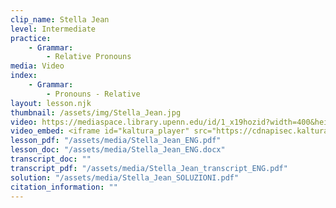 ```yaml
---
clip_name: Stella Jean
level: Intermediate
practice: 
    - Grammar: 
        - Relative Pronouns
media: Video
index: 
    - Grammar: 
        - Pronouns - Relative
layout: lesson.njk
thumbnail: /assets/img/Stella_Jean.jpg
video: https://mediaspace.library.upenn.edu/id/1_x19hozid?width=400&height=285&playerId=52628472
video_embed: <iframe id="kaltura_player" src="https://cdnapisec.kaltura.com/p/1147242/sp/114724200/embedIframeJs/uiconf_id/9757771/partner_id/1147242?iframeembed=true&playerId=kaltura_player&entry_id=1_x19hozid&flashvars[streamerType]=auto&amp;flashvars[localizationCode]=en&amp;flashvars[sideBarContainer.plugin]=true&amp;flashvars[sideBarContainer.position]=left&amp;flashvars[sideBarContainer.clickToClose]=true&amp;flashvars[chapters.plugin]=true&amp;flashvars[chapters.layout]=vertical&amp;flashvars[chapters.thumbnailRotator]=false&amp;flashvars[streamSelector.plugin]=true&amp;flashvars[EmbedPlayer.SpinnerTarget]=videoHolder&amp;flashvars[dualScreen.plugin]=true&amp;flashvars[Kaltura.addCrossoriginToIframe]=true&amp;&wid=1_lcyro86b" width="400" height="285" allowfullscreen webkitallowfullscreen mozAllowFullScreen allow="autoplay *; fullscreen *; encrypted-media *" sandbox="allow-downloads allow-forms allow-same-origin allow-scripts allow-top-navigation allow-pointer-lock allow-popups allow-modals allow-orientation-lock allow-popups-to-escape-sandbox allow-presentation allow-top-navigation-by-user-activation" frameborder="0" title="Stella_Jean"></iframe>
lesson_pdf: "/assets/media/Stella_Jean_ENG.pdf"
lesson_doc: "/assets/media/Stella_Jean_ENG.docx"
transcript_doc: ""
transcript_pdf: "/assets/media/Stella_Jean_transcript_ENG.pdf"
solution: "/assets/media/Stella_Jean_SOLUZIONI.pdf"
citation_information: ""
---
```

